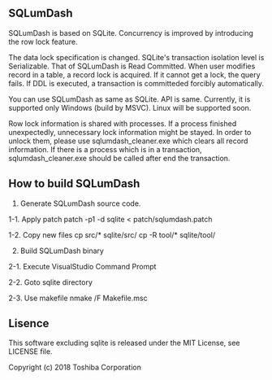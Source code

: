 ## SQLumDash

SQLumDash is based on SQLite. Concurrency is improved by introducing the row lock feature. 

The data lock specification is changed. SQLite's transaction isolation level is Serializable. That of SQLumDash is Read Committed. When user modifies record in a table, a record lock is acquired. If it cannot get a lock, the query fails. If DDL is executed, a transaction is committeded forcibly automatically.

You can use SQLumDash as same as SQLite. API is same. Currently, it is supported only Windows (build by MSVC). Linux will be supported soon.

Row lock information is shared with processes. If a process finished unexpectedly, unnecessary lock information might be stayed. In order to unlock them, please use sqlumdash_cleaner.exe which clears all record information. If there is a process which is in a transaction, sqlumdash_cleaner.exe should be called after end the transaction.


## How to build SQLumDash

1. Generate SQLumDash source code.

1-1. Apply patch
  patch -p1 -d sqlite < patch/sqlumdash.patch

1-2. Copy new files
  cp src/* sqlite/src/
  cp -R tool/* sqlite/tool/

2. Build SQLumDash binary

2-1. Execute VisualStudio Command Prompt

2-2. Goto sqlite directory

2-3. Use makefile
  nmake /F Makefile.msc


## Lisence
This software excluding sqlite is released under the MIT License, see LICENSE file.


Copyright (c) 2018 Toshiba Corporation
